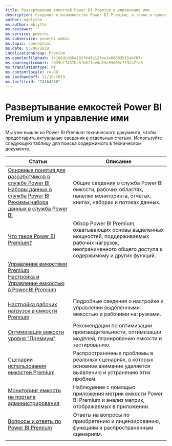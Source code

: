 ```yaml
---
title: Развертывание емкостей Power BI Premium и управление ими
description: Сведения о возможностях Power BI Premium, а также о проектировании, развертывании, отслеживании и устранении неполадок масштабируемых решений.
author: mgblythe
ms.author: mblythe
ms.reviewer: ''
ms.service: powerbi
ms.subservice: powerbi-admin
ms.topic: conceptual
ms.date: 03/06/2019
LocalizationGroup: Premium
ms.openlocfilehash: 34166dcdb6a102f64fa12fea1e68883515abf0fc
ms.sourcegitcommit: c839ef7437bc8fb8f7eeda23e59d05c7192a7fe8
ms.translationtype: MT
ms.contentlocale: ru-RU
ms.lasthandoff: 11/18/2019
ms.locfileid: "74164258"
---
```

# <a name="deploying-and-managing-power-bi-premium-capacities"></a>Развертывание емкостей Power BI Premium и управление ими

Мы уже вышли из Power BI Premium технического документа, чтобы предоставить актуальные сведения в отдельных статьях. Используйте следующую таблицу для поиска содержимого в техническом документе. 

| Статьи | Описание |
|-----|----|
| [Основные понятия для разработчиков в службе Power BI](service-basic-concepts.md)</br>[Наборы данных в служба Power BI](service-datasets-understand.md)</br>[Режимы набора данных в служба Power BI](service-dataset-modes-understand.md) | Общие сведения о служба Power BI емкости, рабочих областях, панелях мониторинга, отчетах, книгах, наборах и потоках данных. |
| [Что такое Power BI Premium?](service-premium-what-is.md) | Обзор Power BI Premium, охватывающих основы выделенных мощностей, поддерживаемых рабочих нагрузок, неограниченного общего доступа к содержимому и других функций.  |
| [Управление емкостями Premium](service-premium-capacity-manage.md)</br>[Настройка и Управление емкостью в Power BI Premium](service-admin-premium-manage.md)
</br>[Настройка рабочих нагрузок в емкости Premium](service-admin-premium-workloads.md) | Подробные сведения о настройке и управлении выделенными емкостью и рабочими нагрузками. |
| [Оптимизация емкости уровня "Премиум"](service-premium-capacity-optimize.md) | Рекомендации по оптимизации производительности, оптимизации моделей, планированию емкости и тестированию. |
| [Сценарии использования емкостей Premium](service-premium-capacity-scenarios.md) | Распространенные проблемы в реальных сценариях, в которых основное внимание уделяется выявлению и устранению этих проблем. |
| [Мониторинг емкости на портале администрирования](service-admin-premium-monitor-portal.md) | Наблюдение с помощью приложения метрик емкости Power BI Premium и анализ метрик, отображаемых в приложении. |
| [Вопросы и ответы по Power BI Premium](service-premium-faq.md) | Ответы на вопросы по приобретению и лицензированию, функциям и распространенным сценариям. |
| | |
